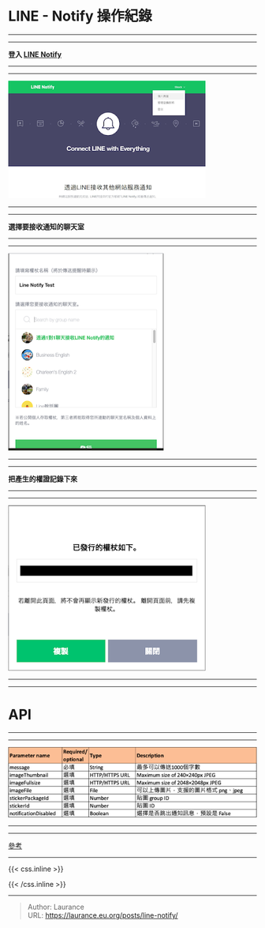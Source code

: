# LINE - Notify 操作紀錄

    
***
***

**登入 [LINE Notify](https://notify-bot.line.me/zh_TW/)**

***
***
   
   ![](001.png)

***
***
   
**選擇要接收通知的聊天室**

***
***
   
   ![](002.png)

***
***
   
**把產生的權證記錄下來**

***
***
   
   ![](003.png)

***
***
   
**API**
=====

***
***
   
   ![](004.png)

***
***
   
   
   [參考](https://shockuccu.blogspot.com/2021/10/postman.html)

***

{{< css.inline >}}
<style>
.emojify {
	font-family: Apple Color Emoji, Segoe UI Emoji, NotoColorEmoji, Segoe UI Symbol, Android Emoji, EmojiSymbols;
	font-size: 2rem;
	vertical-align: middle;
}
@media screen and (max-width:650px) {
  .nowrap {
    display: block;
    margin: 25px 0;
  }
}
</style>
{{< /css.inline >}}


---

> Author: Laurance  
> URL: https://laurance.eu.org/posts/line-notify/  

